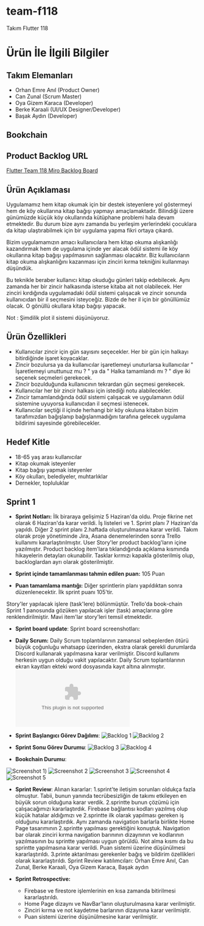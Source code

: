 # team-f118
Takım Flutter 118

# Ürün İle İlgili Bilgiler

## Takım Elemanları
- Orhan Emre Anıl (Product Owner)
- Can Zunal (Scrum Master)
- Oya Gizem Karaca (Developer)
- Berke Karaali (UI/UX Designer/Developer)
- Başak Aydın (Developer)

## Bookchain

## Product Backlog URL
[Flutter Team 118 Miro Backlog Board](https://miro.com/app/board/uXjVMBqgDPA=/?share_link_id=133335752534)

## Ürün Açıklaması

Uygulamamız hem kitap okumak için bir destek isteyenlere yol göstermeyi hem de köy okullarına kitap bağışı yapmayı amaçlamaktadır. Bilindiği üzere günümüzde küçük köy okullarında kütüphane problemi hala devam etmektedir. Bu durum bize aynı zamanda  bu yerleşim yerlerindeki çocuklara da kitap ulaştırabilmek için bir uygulama yapma fikri ortaya çıkardı.

Bizim uygulamamızın amacı kullanıcılara hem kitap okuma alışkanlığı kazandırmak hem de uygulama içinde yer alacak ödül sistemi ile köy okullarına kitap bağışı yapılmasının sağlanması olacaktır. Biz kullanıcıların kitap okuma alışkanlığını kazanması için zinciri kırma tekniğini kullanmayı düşündük.

Bu teknikle beraber kullanıcı kitap okuduğu günleri takip edebilecek. Aynı zamanda her bir zincir halkasında isterse kitaba ait not olabilecek. Her zinciri kırdığında uygulamadaki ödül sistemi çalışacak ve zincir sonunda kullanıcıdan bir il seçmesini isteyceğiz. Bizde de her il için bir gönüllümüz olacak. O gönüllü okullara kitap bağışı yapacak.

Not : Şimdilik plot il sistemi düşünüyoruz.

## Ürün Özellikleri

- Kullanıcılar zincir için gün sayısını seçecekler. Her bir gün için halkayı bitirdiğinde işaret koyacaklar.
- Zincir bozulursa ya da kullanıcılar işaretlemeyi unuturlarsa kullanıcılar " İşaretlemeyi unuttunuz mu ? " ya da " Halka tamamlandı mı ? " diye iki seçenek seçmeleri gerekecek.
- Zincir bozulduğunda kullanıcının tekrardan gün seçmesi gerekecek.
- Kullanıcılar her bir zincir halkası için istediği notu alabilecekler.
- Zincir tamamlandığında ödül sistemi çalışacak ve uygulamanın ödül sistemine uyuyorsa kullanıcıdan il seçmesi istenecek.
- Kullanıcılar seçtiği il içinde herhangi bir köy okuluna kitabın bizim tarafımızdan bağışlanıp bağışlanmadığını tarafına gelecek uygulama bildirimi sayesinde görebilecekler.

## Hedef Kitle

- 18-65 yaş arası kullanıcılar
- Kitap okumak isteyenler
- Kitap bağışı yapmak isteyenler
- Köy okulları, belediyeler, muhtarlıklar
- Dernekler, topluluklar

## Sprint 1

- **Sprint Notları:** İlk biraraya gelişimiz 5 Haziran'da oldu. Proje fikrine net olarak 6 Haziran'da karar verildi. İş listeleri ve 1. Sprint planı 7 Haziran'da yapıldı. Diğer 2 sprint planı 2.haftada oluşturulmasına karar verildi. Takım olarak proje yönetiminde Jira, Asana denemelerinden sonra Trello kullanımı kararlaştırılmıştır. User Story'ler product backlog'ların içine yazılmıştır. Product backlog item'lara tıklandığında açıklama kısmında hikayelerin detayları okunabilir. Tasklar kırmızı kapakla gösterilmiş olup, backloglardan ayrı olarak gösterilmiştir.

- **Sprint içinde tamamlanması tahmin edilen puan:** 105 Puan

- **Puan tamamlama mantığı:** Diğer sprintlerin planı yapıldıktan sonra düzenlenecektir. İlk sprint puanı 105'tir.

Story'ler yapılacak işlere (task'lere) bölünmüştür. Trello'da book-chain Sprint 1 panosunda gözüken yapılacak işler (task) amaçlarına göre renklendirilmiştir. Mavi item'lar story'leri temsil etmektedir.

- **Sprint board update**: Sprint board screenshotları:

- **Daily Scrum:** Daily Scrum toplantılarının zamansal sebeplerden ötürü büyük çoğunluğu whatsapp üzerinden, ekstra olarak gerekli durumlarda Discord kullanarak yapılmasına karar verilmiştir. Discord kullanımı herkesin uygun olduğu vakit yapılacaktır. Daily Scrum toplantılarının ekran kayıtları ekteki word dosyasında kayıt altına alınmıştır. ![Sprint 1 Daily Scrum Chats](https://github.com/orhanea/team-f118/blob/b97946f2cd7aa96a7cee7b05271c5b09c7deba3a/ProjectManagement/Sprint%201/Daily%20scrum%20Chats.docx)

- **Sprint Başlangıcı Görev Dağılımı**:
![Backlog 1](https://raw.githubusercontent.com/orhanea/team-f118/main/ProjectManagement/Sprint%201/Trello_Sprint_1_1.png)
![Backlog 2](https://raw.githubusercontent.com/orhanea/team-f118/main/ProjectManagement/Sprint%201/Trello_Sprint_1_1_2.png)

- **Sprint Sonu Görev Durumu**:
![Backlog 3](https://github.com/orhanea/team-f118/blob/03183e7b91e85e3b73bee881c8203454e4961af8/ProjectManagement/Sprint%201/Trello_Sprint_1_3.png)
![Backlog 4](https://github.com/orhanea/team-f118/blob/03183e7b91e85e3b73bee881c8203454e4961af8/ProjectManagement/Sprint%201/Trello_Sprint_1_4.png)


- **Bookchain Durumu**:

![Screenshot 1](https://github.com/orhanea/team-f118/blob/03183e7b91e85e3b73bee881c8203454e4961af8/ProjectManagement/Sprint%201/ForgotPassword.png))
![Screenshot 2](https://github.com/orhanea/team-f118/blob/03183e7b91e85e3b73bee881c8203454e4961af8/ProjectManagement/Sprint%201/Homepage.png)
![Screenshot 3](https://github.com/orhanea/team-f118/blob/03183e7b91e85e3b73bee881c8203454e4961af8/ProjectManagement/Sprint%201/Login.png)
![Screenshot 4](https://github.com/orhanea/team-f118/blob/03183e7b91e85e3b73bee881c8203454e4961af8/ProjectManagement/Sprint%201/Signin.png)
![Screenshot 5](https://github.com/orhanea/team-f118/blob/03183e7b91e85e3b73bee881c8203454e4961af8/ProjectManagement/Sprint%201/ZinciriK%C4%B1rPuan.png)

- **Sprint Review**: 
Alınan kararlar: 1.sprint'te iletişim sorunları oldukça fazla olmuştur. Tabii, bunun yanında tecrübesizliğin de
takımı etkileyen en büyük sorun olduğuna karar verdik. 2.sprintte bunun çözümü için çalışacağımızı kararlaştırdık. Firebase 
bağlantısı kodları yazılmış olup küçük hatalar aldığımızı ve 2.sprintte ilk olarak yapılması gereken iş
olduğunu kararlaştırdık. Aynı zamanda navigation barlarla birlikte Home Page tasarımının 2.sprintte yapılması gerektiğini konuştuk.
Navigation bar olarak zinciri kırma navigation barınının dizaynının ve kodlarının yazılmasının bu sprintte yapılması uygun görüldü.
Not alma kısmı da bu sprintte yapılmasına karar verildi. Puan sistemi üzerine düşünülmesi kararlaştırıldı. 3.printe aktarılması gerekenler
bağış ve bildirim özellikleri olarak kararlaştırıldı. Sprint Review katılımcıları: Orhan Emre Anıl, Can Zunal, Berke Karaali, Oya Gizem Karaca, Başak aydın

- **Sprint Retrospective:**

  - Firebase ve firestore işlemlerinin en kısa zamanda bitirilmesi kararlaştırıldı.
  - Home Page dizaynı ve NavBar'ların oluşturulmasına karar verilmiştir.
  - Zinciri kırma ve not kaydetme barlarının dizaynına karar verilmiştir.
  - Puan sistemi üzerine düşünülmesine karar verilmiştir.
